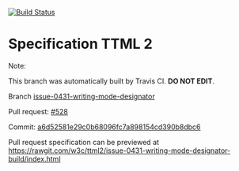 [![Build Status](https://travis-ci.org/w3c/ttml2.svg?branch=issue-0431-writing-mode-designator)](https://travis-ci.org/w3c/ttml2)


# Specification TTML 2


Note:


This branch was automatically built by Travis CI. <b>DO NOT EDIT</b>.


 Branch [issue-0431-writing-mode-designator](https://github.com/w3c/ttml2/tree/issue-0431-writing-mode-designator)


 Pull request: [#528](https://github.com/w3c/ttml2/pull/528)


 Commit: [a6d52581e29c0b68096fc7a898154cd390b8dbc6](https://github.com/w3c/ttml2/commit/a6d52581e29c0b68096fc7a898154cd390b8dbc6)

Pull request specification can be previewed at https://rawgit.com/w3c/ttml2/issue-0431-writing-mode-designator-build/index.html



